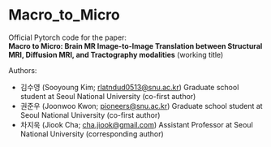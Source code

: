 # Macro_to_Micro
Official Pytorch code for the paper:        
**Macro to Micro: Brain MR Image-to-Image Translation between Structural MRI, Diffusion MRI, and Tractography modalities** (working title)

Authors:       
- 김수영 (Sooyoung Kim; rlatndud0513@snu.ac.kr) Graduate school student at Seoul National University (co-first author)
- 권준우 (Joonwoo Kwon; pioneers@snu.ac.kr) Graduate school student at Seoul National University (co-first author) <br>
- 차지욱 (Jiook Cha; cha.jiook@gmail.com) Assistant Professor at Seoul National University (corresponding author) <br>


